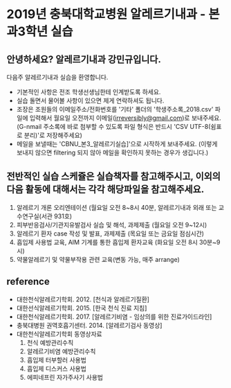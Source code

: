 # 2019년 충북대학교병원 알레르기내과 - 본과3학년 실습

## 안녕하세요? 알레르기내과 강민규입니다. 

다음주 알레르기내과 실습을 환영합니다. 

- 기본적인 사항은 전조 학생선생님한테 인계받도록 하세요. 
- 실습 돌면서 물어볼 사항이 있으면 제게 연락하셔도 됩니다.
- 조장은 조원들의 이메일주소/전화번호를 '기타' 폴더의 '학생주소록_2018.csv' 파일에 입력해서 월요일 오전까지 이메일(irreversibly@gmail.com)로 보내주세요. (G-nmail 주소록에 바로 첨부할 수 있도록 파일 형식은 반드시 'CSV UTF-8(쉼표로 분리)'로 저장해주세요)
- 메일을 보낼때는 'CBNU_본3_알레르기실습]'으로 시작하게 보내주세요. (이렇게 보내지 않으면 filtering 되지 않아 메일을 확인하지 못하는 경우가 생깁니다.)
  
## 전반적인 실습 스케쥴은 실습책자를 참고해주시고, 이외의 다음 활동에 대해서는 각각 해당파일을 참고해주세요. 

1. 알레르기 개론 오리엔테이션 (월요일 오전 8~8시 40분, 알레르기내과 외래 또는 교수연구실(서관 931호) 
2. 피부반응검사/기관지유발검사 실습 및 해석, 과제제출 (월요일 오전 9~12시)
3. 알레르기 환자 case 작성 및 발표, 과제제출 (목요일 또는 금요일 점심시간) 
4. 흡입제 사용법 교육, AIM 기계를 통한 흡입제 환자교육 (화요일 오전 8시 30분~9시)
6. 약물알레르기 및 약물부작용 관련 교육(변동 가능, 매주 arrange)

## reference 
- 대한천식알레르기학회. 2012. [천식과 알레르기질환]
- 대한선식알레르기학회. 2015. [한국 천식 진료 지침]
- 대한천식알레르기학회. 2017. [알레르기비염 - 임상의를 위한 진료가이드라인]
- 충북대병원 권역호흡기센터. 2014. [알레르기검사 동영상]
- 대한천식알레르기학회 동영상자료
  1) 천식 예방관리수칙
  2) 알레르기비염 예방관리수칙
  3) 흡입제 터부할러 사용법
  4) 흡입제 디스커스 사용법
  5) 에피네프린 자가주사기 사용법
  
